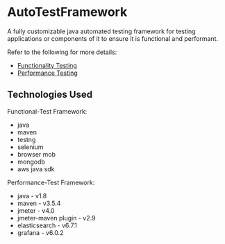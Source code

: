 # AutoTestFramework
A fully customizable java automated testing framework for testing applications or components of it to ensure it is functional and performant.

Refer to the following for more details:

* [Functionality Testing](functional/README.md)
* [Performance Testing](performance/README.md)


## Technologies Used

Functional-Test Framework:

* java
* maven
* testng
* selenium
* browser mob
* mongodb
* aws java sdk

Performance-Test Framework:

* java - v1.8
* maven - v3.5.4
* jmeter - v4.0
* jmeter-maven plugin - v2.9
* elasticsearch - v6.7.1
* grafana - v6.0.2
